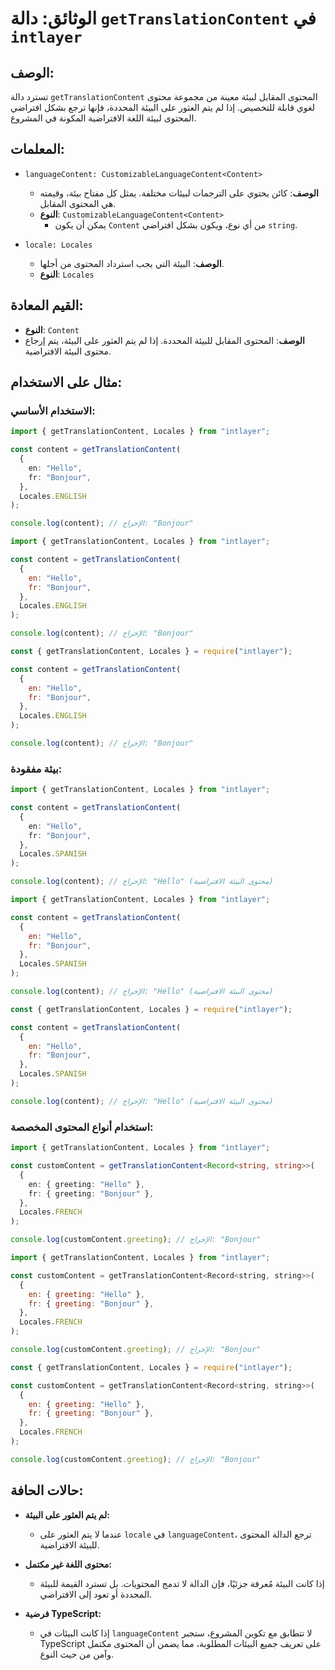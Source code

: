 # الوثائق: دالة `getTranslationContent` في `intlayer`

## الوصف:

تسترد دالة `getTranslationContent` المحتوى المقابل لبيئة معينة من مجموعة محتوى لغوي قابلة للتخصيص. إذا لم يتم العثور على البيئة المحددة، فإنها ترجع بشكل افتراضي المحتوى لبيئة اللغة الافتراضية المكونة في المشروع.

## المعلمات:

- `languageContent: CustomizableLanguageContent<Content>`

  - **الوصف**: كائن يحتوي على الترجمات لبيئات مختلفة. يمثل كل مفتاح بيئة، وقيمته هي المحتوى المقابل.
  - **النوع**: `CustomizableLanguageContent<Content>`
    - يمكن أن يكون `Content` من أي نوع، ويكون بشكل افتراضي `string`.

- `locale: Locales`

  - **الوصف**: البيئة التي يجب استرداد المحتوى من أجلها.
  - **النوع**: `Locales`

## القيم المعادة:

- **النوع**: `Content`
- **الوصف**: المحتوى المقابل للبيئة المحددة. إذا لم يتم العثور على البيئة، يتم إرجاع محتوى البيئة الافتراضية.

## مثال على الاستخدام:

### الاستخدام الأساسي:

```typescript codeFormat="typescript"
import { getTranslationContent, Locales } from "intlayer";

const content = getTranslationContent(
  {
    en: "Hello",
    fr: "Bonjour",
  },
  Locales.ENGLISH
);

console.log(content); // الإخراج: "Bonjour"
```

```javascript codeFormat="esm"
import { getTranslationContent, Locales } from "intlayer";

const content = getTranslationContent(
  {
    en: "Hello",
    fr: "Bonjour",
  },
  Locales.ENGLISH
);

console.log(content); // الإخراج: "Bonjour"
```

```javascript codeFormat="commonjs"
const { getTranslationContent, Locales } = require("intlayer");

const content = getTranslationContent(
  {
    en: "Hello",
    fr: "Bonjour",
  },
  Locales.ENGLISH
);

console.log(content); // الإخراج: "Bonjour"
```

### بيئة مفقودة:

```typescript codeFormat="typescript"
import { getTranslationContent, Locales } from "intlayer";

const content = getTranslationContent(
  {
    en: "Hello",
    fr: "Bonjour",
  },
  Locales.SPANISH
);

console.log(content); // الإخراج: "Hello" (محتوى البيئة الافتراضية)
```

```javascript codeFormat="esm"
import { getTranslationContent, Locales } from "intlayer";

const content = getTranslationContent(
  {
    en: "Hello",
    fr: "Bonjour",
  },
  Locales.SPANISH
);

console.log(content); // الإخراج: "Hello" (محتوى البيئة الافتراضية)
```

```javascript codeFormat="commonjs"
const { getTranslationContent, Locales } = require("intlayer");

const content = getTranslationContent(
  {
    en: "Hello",
    fr: "Bonjour",
  },
  Locales.SPANISH
);

console.log(content); // الإخراج: "Hello" (محتوى البيئة الافتراضية)
```

### استخدام أنواع المحتوى المخصصة:

```typescript codeFormat="typescript"
import { getTranslationContent, Locales } from "intlayer";

const customContent = getTranslationContent<Record<string, string>>(
  {
    en: { greeting: "Hello" },
    fr: { greeting: "Bonjour" },
  },
  Locales.FRENCH
);

console.log(customContent.greeting); // الإخراج: "Bonjour"
```

```javascript codeFormat="esm"
import { getTranslationContent, Locales } from "intlayer";

const customContent = getTranslationContent<Record<string, string>>(
  {
    en: { greeting: "Hello" },
    fr: { greeting: "Bonjour" },
  },
  Locales.FRENCH
);

console.log(customContent.greeting); // الإخراج: "Bonjour"
```

```javascript codeFormat="commonjs"
const { getTranslationContent, Locales } = require("intlayer");

const customContent = getTranslationContent<Record<string, string>>(
  {
    en: { greeting: "Hello" },
    fr: { greeting: "Bonjour" },
  },
  Locales.FRENCH
);

console.log(customContent.greeting); // الإخراج: "Bonjour"
```

## حالات الحافة:

- **لم يتم العثور على البيئة:**
  - عندما لا يتم العثور على `locale` في `languageContent`، ترجع الدالة المحتوى للبيئة الافتراضية.
- **محتوى اللغة غير مكتمل:**

  - إذا كانت البيئة مُعرفة جزئيًا، فإن الدالة لا تدمج المحتويات. بل تسترد القيمة للبيئة المحددة أو تعود إلى الافتراضي.

- **فرضية TypeScript:**
  - إذا كانت البيئات في `languageContent` لا تتطابق مع تكوين المشروع، ستجبر TypeScript على تعريف جميع البيئات المطلوبة، مما يضمن أن المحتوى مكتمل وآمن من حيث النوع.
